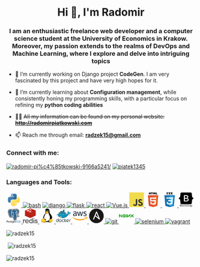 <h1 align="center">Hi 👋, I'm Radomir</h1>
<h3 align="center">I am an enthusiastic freelance web developer and a computer science student at the University of Economics in Krakow. Moreover, my passion extends to the realms of DevOps and Machine Learning, where I explore and delve into intriguing topics</h3>

- 🔭 I’m currently working on Django project **CodeGen**. I am very fascinated by this project and have very high hopes for it.

- 🌱 I’m currently learning about **Configuration management**, while consistently honing my programming skills, with a particular focus on refining my **python coding abilities**

- 👨‍💻 ~~All my information can be found on my personal website: **http://radomirpiatkowski.com**~~

- 📫 Reach me through email: **radzek15@gmail.com**

<h3 align="left">Connect with me:</h3>
<p align="left">
<a href="https://linkedin.com/in/radomir-pi%c4%85tkowski-9166a5241/" target="blank"><img align="center" src="https://raw.githubusercontent.com/rahuldkjain/github-profile-readme-generator/master/src/images/icons/Social/linked-in-alt.svg" alt="radomir-pi%c4%85tkowski-9166a5241/" height="30" width="40" /></a>
<a href="https://instagram.com/piatek1345" target="blank"><img align="center" src="https://raw.githubusercontent.com/rahuldkjain/github-profile-readme-generator/master/src/images/icons/Social/instagram.svg" alt="piatek1345" height="30" width="40" /></a>
</p>

<h3 align="left">Languages and Tools:</h3>
<p align="left">
<a href="https://www.python.org" target="_blank" rel="noreferrer"> <img src="https://raw.githubusercontent.com/devicons/devicon/master/icons/python/python-original.svg" alt="python" width="40" height="40"/> </a>
<a href="https://www.gnu.org/software/bash/" target="_blank" rel="noreferrer"> <img src="https://encrypted-tbn0.gstatic.com/images?q=tbn:ANd9GcR3FQY7fys9vCTen3dZawMED-FJslkuyyjURtxN-B_K3o2Zar3itk82a21xz-MbYyss2As&usqp=CAU" alt="bash" width="40" height="40"/></a>
<a href="https://www.djangoproject.com/" target="_blank" rel="noreferrer"> <img src="https://cdn.worldvectorlogo.com/logos/django.svg" alt="django" width="40" height="40"/> </a> 
<a href="https://flask.palletsprojects.com/" target="_blank" rel="noreferrer"> <img src="https://www.vectorlogo.zone/logos/pocoo_flask/pocoo_flask-icon.svg" alt="flask" width="40" height="40"/> </a> 
<a href="https://react.dev/" target="_blank" rel="noreferrer"> <img src="https://www.vectorlogo.zone/logos/reactjs/reactjs-icon.svg" alt="react" width="40" height="40"/> </a>
<a href="https://vuejs.org/" target="_blank" rel="noreferrer"><img src="https://www.vectorlogo.zone/logos/vuejs/vuejs-icon.svg" alt="Vue.js" width="40" height="40"/> </a>
<a href="https://developer.mozilla.org/en-US/docs/Web/JavaScript" target="_blank" rel="noreferrer"> <img src="https://raw.githubusercontent.com/devicons/devicon/master/icons/javascript/javascript-original.svg" alt="javascript" width="40" height="40"/> </a>
<a href="https://www.w3.org/html/" target="_blank" rel="noreferrer"> <img src="https://raw.githubusercontent.com/devicons/devicon/master/icons/html5/html5-original-wordmark.svg" alt="html5" width="40" height="40"/> </a>
<a href="https://www.w3schools.com/css/" target="_blank" rel="noreferrer"> <img src="https://raw.githubusercontent.com/devicons/devicon/master/icons/css3/css3-original-wordmark.svg" alt="css3" width="40" height="40"/> </a>
<a href="https://getbootstrap.com" target="_blank" rel="noreferrer"> <img src="https://raw.githubusercontent.com/devicons/devicon/master/icons/bootstrap/bootstrap-plain-wordmark.svg" alt="bootstrap" width="40" height="40"/> </a>
<a href="https://www.postgresql.org" target="_blank" rel="noreferrer"> <img src="https://raw.githubusercontent.com/devicons/devicon/master/icons/postgresql/postgresql-original-wordmark.svg" alt="postgresql" width="40" height="40"/> </a>
<a href="https://redis.io" target="_blank" rel="noreferrer"> <img src="https://raw.githubusercontent.com/devicons/devicon/master/icons/redis/redis-original-wordmark.svg" alt="redis" width="40" height="40"/> </a>
<a href="https://www.linux.org/" target="_blank" rel="noreferrer"> <img src="https://raw.githubusercontent.com/devicons/devicon/master/icons/linux/linux-original.svg" alt="linux" width="40" height="40"/> </a> 
<a href="https://www.docker.com/" target="_blank" rel="noreferrer"><img src="https://raw.githubusercontent.com/devicons/devicon/master/icons/docker/docker-original-wordmark.svg" alt="docker" width="40" height="40"/> </a>
<a href="https://aws.amazon.com" target="_blank" rel="noreferrer"> <img src="https://raw.githubusercontent.com/devicons/devicon/master/icons/amazonwebservices/amazonwebservices-original-wordmark.svg" alt="aws" width="40" height="40"/> </a>
<a href="https://www.ansible.com/" target="_blank" rel="noreferrer"><img src="https://raw.githubusercontent.com/devicons/devicon/master/icons/ansible/ansible-original.svg" alt="docker" width="40" height="40"/> </a>
<a href="https://git-scm.com/" target="_blank" rel="noreferrer"> <img src="https://www.vectorlogo.zone/logos/git-scm/git-scm-icon.svg" alt="git" width="40" height="40"/> </a> 
<a href="https://www.nginx.com" target="_blank" rel="noreferrer"> <img src="https://raw.githubusercontent.com/devicons/devicon/master/icons/nginx/nginx-original.svg" alt="nginx" width="40" height="40"/> </a> 
<a href="https://www.selenium.dev" target="_blank" rel="noreferrer"> <img src="https://raw.githubusercontent.com/detain/svg-logos/780f25886640cef088af994181646db2f6b1a3f8/svg/selenium-logo.svg" alt="selenium" width="40" height="40"/> </a> 
<a href="https://www.vagrantup.com/" target="_blank" rel="noreferrer"> <img src="https://www.vectorlogo.zone/logos/vagrantup/vagrantup-icon.svg" alt="vagrant" width="40" height="40"/> </a> </p>

<p><img align="center" src="https://github-readme-stats.vercel.app/api/top-langs?username=radzek15&show_icons=true&locale=en&layout=compact" alt="radzek15" /></p>

<p>&nbsp;<img align="center" src="https://github-readme-stats.vercel.app/api?username=radzek15&show_icons=true&locale=en" alt="radzek15" /></p>

<p><img align="center" src="https://github-readme-streak-stats.herokuapp.com/?user=radzek15&" alt="radzek15" /></p>
